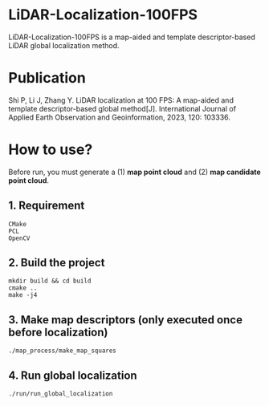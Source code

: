 # LiDAR-Localization-100FPS

 LiDAR-Localization-100FPS  is a map-aided and template descriptor-based LiDAR global localization method.

# Publication

Shi P, Li J, Zhang Y. LiDAR localization at 100 FPS: A map-aided and template descriptor-based global method[J]. International Journal of Applied Earth Observation and Geoinformation, 2023, 120: 103336.

# How to use?
Before run, you must generate a (1) **map point cloud** and (2) **map candidate point cloud**.
## 1. Requirement
```
CMake
PCL
OpenCV
```
## 2. Build the project
```
mkdir build && cd build
cmake .. 
make -j4
```
## 3. Make map descriptors (only executed once before localization)
```
./map_process/make_map_squares
```
## 4. Run global localization
```
./run/run_global_localization
```
